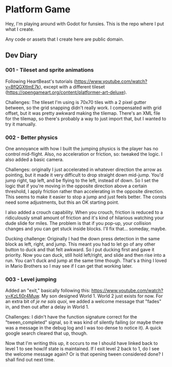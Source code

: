 Platform Game
=============

Hey, I'm playing around with Godot for funsies. This is the repo where I put what I create.

Any code or assets that I create here are public domain.

Dev Diary
---------

### 001 - Tileset and sprite animations

Following HeartBeast's tutorials (https://www.youtube.com/watch?v=BfQGXtlmE7k), except with a different tileset (https://opengameart.org/content/platformer-art-deluxe).

Challenges: The tileset I'm using is 70x70 tiles with a 2 pixel gutter between, so the grid snapping didn't really work. I compensated with grid offset, but it was pretty awkward making the tilemap. There's an XML file for the tilemap, so there's probably a way to just import that, but I wanted to try it manually.

### 002 - Better physics

One annoyance with how I built the jumping physics is the player has no control mid-flight. Also, no acceleration or friction, so: tweaked the logic. I also added a basic camera.

Challenges: originally I just accelerated in whatever direction the arrow as pointing, but it made it very difficult to drop straight down mid-jump. You'd jump right, tap left, and be flying to the left, instead of down. So I set the logic that if you're moving in the opposite direction above a certain threshold, I apply friction rather than accelerating in the opposite direction. This seems to make it easier to stop a jump and just feels better. The consts need some adjustments, but this an OK starting point.

I also added a crouch capability. When you crouch, friction is reduced to a ridiculously small amount of friction and it's kind of hilarious watching your dude slide for miles. The problem is that if you pop-up, your collision changes and you can get stuck inside blocks. I'll fix that... someday, maybe.

Ducking challenge: Originally I had the down press detection in the same block as left, right, and jump. This meant you had to let go of any other button to duck and that felt awkward. So I put ducking first and gave it priority. Now you can duck, still hold left/right, and slide and then rise into a run. You can't duck and jump at the same time though. That's a thing I loved in Mario Brothers so I may see if I can get that working later.

### 003 - Level jumping

Added an "exit," basically following this: https://www.youtube.com/watch?v=KzLfi0r4Muw. My son designed World 1. World 2 just exists for now. For an extra bit of *je ne sais quoi*, we added a welcome message that "fades" in, and then out after a delay in World 1.

Challenges: I didn't have the function signature correct for the "tween_completed" signal, so it was kind of silently failing (or maybe there was a message in the debug log and I was too dense to notice it). A quick google search cleared that up, though.

Now that I'm writing this up, it occurs to me I should have linked back to level 1 to see how/if state is maintained. If I exit level 2 back to 1, do I see the welcome message again? Or is that opening tween considered done? I shall find out next time.

